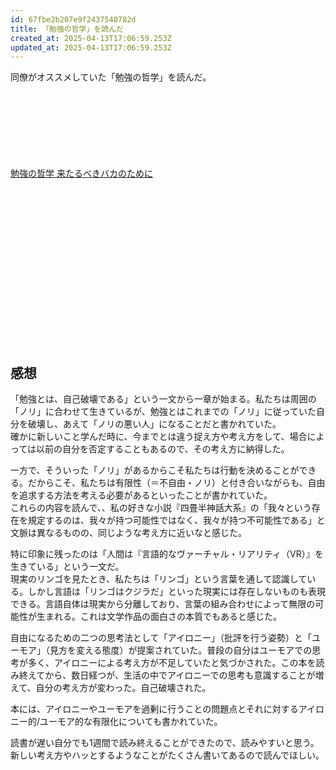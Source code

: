 ```yaml
---
id: 67fbe2b207e9f2437540782d
title: 「勉強の哲学」を読んだ
created_at: 2025-04-13T17:06:59.253Z
updated_at: 2025-04-13T17:06:59.253Z
---
```


<p>同僚がオススメしていた「勉強の哲学」を読んだ。</p>
<div class="iframely-embed" data-embedded-url="https://www.amazon.co.jp/dp/4163905367"><div class="iframely-responsive" style="padding-bottom: 52.356%; padding-top: 120px;"><a href="https://www.amazon.co.jp/%E5%8B%89%E5%BC%B7%E3%81%AE%E5%93%B2%E5%AD%A6-%E6%9D%A5%E3%81%9F%E3%82%8B%E3%81%B9%E3%81%8D%E3%83%90%E3%82%AB%E3%81%AE%E3%81%9F%E3%82%81%E3%81%AB-%E5%8D%83%E8%91%89-%E9%9B%85%E4%B9%9F/dp/4163905367" data-iframely-url="//cdn.iframe.ly/api/iframe?url=https%3A%2F%2Fwww.amazon.co.jp%2Fdp%2F4163905367&key=878c5bef402f0b2911bf6d4ce6261abd">勉強の哲学 来たるべきバカのために</a></div></div><script async src="//cdn.iframe.ly/embed.js" charset="utf-8"></script>
<h2>感想</h2>
<p>「勉強とは、自己破壊である」という一文から一章が始まる。私たちは周囲の「ノリ」に合わせて生きているが、勉強とはこれまでの「ノリ」に従っていた自分を破壊し、あえて「ノリの悪い人」になることだと書かれていた。<br>
確かに新しいこと学んだ時に、今までとは違う捉え方や考え方をして、場合によっては以前の自分を否定することもあるので、その考え方に納得した。</p>
<p>一方で、そういった「ノリ」があるからこそ私たちは行動を決めることができる。だからこそ、私たちは有限性（＝不自由・ノリ）と付き合いながらも、自由を追求する方法を考える必要があるといったことが書かれていた。<br>
これらの内容を読んで、、私の好きな小説『四畳半神話大系』の「我々という存在を規定するのは、我々が持つ可能性ではなく、我々が持つ不可能性である」と文脈は異なるものの、同じような考え方に近いなと感じた。</p>
<p>特に印象に残ったのは「人間は『言語的なヴァーチャル・リアリティ（VR）』を生きている」という一文だ。<br>
現実のリンゴを見たとき、私たちは「リンゴ」という言葉を通して認識している。しかし言語は「リンゴはクジラだ」といった現実には存在しないものも表現できる。言語自体は現実から分離しており、言葉の組み合わせによって無限の可能性が生まれる。これは文学作品の面白さの本質でもあると感じた。</p>
<p>自由になるための二つの思考法として「アイロニー」（批評を行う姿勢）と「ユーモア」（見方を変える態度）が提案されていた。普段の自分はユーモアでの思考が多く、アイロニーによる考え方が不足していたと気づかされた。この本を読み終えてから、数日経つが、生活の中でアイロニーでの思考も意識することが増えて、自分の考え方が変わった。自己破壊された。</p>
<p>本には、アイロニーやユーモアを過剰に行うことの問題点とそれに対するアイロニー的/ユーモア的な有限化についても書かれていた。</p>
<p>読書が遅い自分でも1週間で読み終えることができたので、読みやすいと思う。新しい考え方やハッとするようなことがたくさん書いてあるので読んでほしい。</p>
